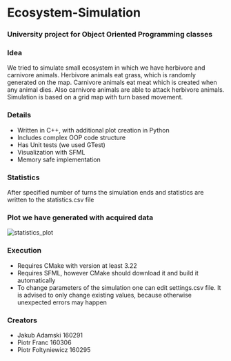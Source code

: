 # Ecosystem-Simulation

### University project for Object Oriented Programming classes

### Idea
We tried to simulate small ecosystem in which we have herbivore and carnivore animals. Herbivore animals eat grass, which is randomly generated on the map.
Carnivore animals eat meat which is created when any animal dies. Also carnivore animals are able to attack herbivore animals.
Simulation is based on a grid map with turn based movement.

### Details
- Written in C++, with additional plot creation in Python
- Includes complex OOP code structure
- Has Unit tests (we used GTest)
- Visualization with SFML
- Memory safe implementation

### Statistics
After specified number of turns the simulation ends and statistics are written to the statistics.csv file
### Plot we have generated with acquired data
![statistics_plot](https://github.com/user-attachments/assets/e7335ee5-30f4-4f23-a5c7-cea5942cb57c)


### Execution
- Requires CMake with version at least 3.22
- Requires SFML, however CMake should download it and build it automatically
- To change parameters of the simulation one can edit settings.csv file. It is advised to only change existing values, because otherwise unexpected errors may happen

### Creators
- Jakub Adamski 160291
- Piotr Franc 160306
- Piotr Foltyniewicz 160295

